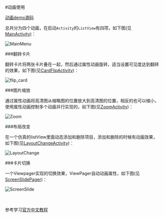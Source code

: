 #动画使用

[动画demo源码](https://github.com/zhouchaoyuan/ThePlanForMe/tree/master/M3-M4/W5/MyAnimation)

总共分为四个动画，在启动`Activity`的`ListView`有四项，如下图(见[MainActivity](https://github.com/zhouchaoyuan/ThePlanForMe/blob/master/M3-M4/W5/MyAnimation/app/src/main/java/cn/zhouchaoyuan/myanimation/MainActivity.java))：

![MainMenu](https://raw.githubusercontent.com/zhouchaoyuan/ThePlanForMe/master/M3-M4/W5/MainMenu.gif)

###翻转卡片

翻转卡片将两张卡片叠在一起，然后通过属性动画旋转，适当设置可见度达到翻转的效果，如下图(见[CardFlipActivity](https://github.com/zhouchaoyuan/ThePlanForMe/blob/master/M3-M4/W5/MyAnimation/app/src/main/java/cn/zhouchaoyuan/myanimation/CardFlipActivity.java))：

![flip_card](https://raw.githubusercontent.com/zhouchaoyuan/ThePlanForMe/master/M3-M4/W5/flip_card.gif)

###图片缩放

通过属性动画将高清图从缩略图的位置放大到高清图的位置，相反的也可以缩小，使用属性动画控制多个动画并行实现的，如下图(见[ZoomActivity](https://github.com/zhouchaoyuan/ThePlanForMe/blob/master/M3-M4/W5/MyAnimation/app/src/main/java/cn/zhouchaoyuan/myanimation/ZoomActivity.java))：

![Zoom](https://raw.githubusercontent.com/zhouchaoyuan/ThePlanForMe/master/M3-M4/W5/Zoom.gif)

###布局改变

在一个仿真的listView里面动态添加和删除项目，添加和删除的时候有动画效果，如下图(见[LayoutChangeActivity](https://github.com/zhouchaoyuan/ThePlanForMe/blob/master/M3-M4/W5/MyAnimation/app/src/main/java/cn/zhouchaoyuan/myanimation/LayoutChangeActivity.java))：

![LayoutChange](https://raw.githubusercontent.com/zhouchaoyuan/ThePlanForMe/master/M3-M4/W5/LayoutChange.gif)

###卡片切换

一个Viewpager实现的切换效果，ViewPager自动动画属性，如下图(见[ScreenSlidePager](https://github.com/zhouchaoyuan/ThePlanForMe/blob/master/M3-M4/W5/MyAnimation/app/src/main/java/cn/zhouchaoyuan/myanimation/ScreenSlidePager.java))：

![ScreenSlide](https://raw.githubusercontent.com/zhouchaoyuan/ThePlanForMe/master/M3-M4/W5/ScreenSlide.gif)

</br></br>参考学习[官方中文教程](http://hukai.me/android-training-course-in-chinese/animations/index.html)